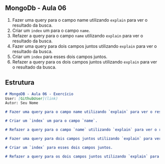 ## MongoDb - Aula 06

1. Fazer uma query para o campo name utilizando `explain` para ver o resultado da busca.
2. Criar um `index` um para o campo `name`.
3. Refazer a query para o campo `name` utilizando `explain` para ver o resultado da busca.
4. Fazer uma query para dois campos juntos utilizando `explain` para ver o resultado da busca.
5. Criar um `index` para esses dois campos juntos.
6. Refazer a query para os dois campos juntos utilizando `explain` para ver o resultado da busca.


## Estrutura

```md
# MongoDB - Aula 06 - Exercício
User: [GithubUser](link)
Autor: Seu Nome

# Fazer uma query para o campo name utilizando `explain` para ver o resultado da busca.

# Criar um `index` um para o campo `name`.

# Refazer a query para o campo `name` utilizando `explain` para ver o resultado da busca.

# Fazer uma query para dois campos juntos utilizando `explain` para ver o resultado da busca.

# Criar um `index` para esses dois campos juntos.

# Refazer a query para os dois campos juntos utilizando `explain` para ver o resultado da busca.

```
